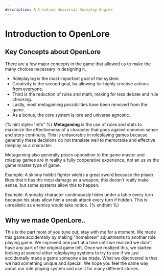 ```yaml
---
description: A Creative Universal Roleplay Engine
---
```


# Introduction to OpenLore

## Key Concepts about OpenLore

There are a few major concepts in the game that allowed us to make the many choices necessary in designing it.

* Roleplaying is the most important goal of the system.
* Creativity is the second goal, by allowing for highly creative actions from everyone.
* Third is the reduction of rules and math, making for less debate and rule checking.
* Lastly, most metagaming possibilities have been removed from the game.
* As a bonus, the core system is lore and universe agnostic.

{% hint style="info" %}
**Metagaming** is the use of rules and stats to maximize the effectiveness of a character that goes against common sense and story continuity. This is unfavorable in roleplaying games because generally these decisions do not translate well to memorable and effective roleplay as a character. 

Metagaming also generally poses opposition to the game master and roleplay games are in reality a fully cooperative experience, not an us vs the game master type of game.

Example: A skinny hobbit fighter wields a great sword because the player likes that it has the most damage as a weapon, this doesn't really make sense, but some systems allow this to happen. 

Example: A sneaky character continuously hides under a table every turn because his stats allow him a sneak attack every turn if hidden. This is unrealistic as enemies would take notice.
{% endhint %}

## Why we made OpenLore..

This is the part most of you tune out, stay with me for a moment. We made this game accidentally by making "homebrew" adjustments to another role playing game. We improved one part at a time until we realized we didn't have any part of the original game left. Once we realized this, we started looking at several other roleplaying systems to try to see if we just accidentally made a game someone else made. What we discovered is that we had something unique and special. We hope you feel the same way about our role playing system and use it for many different stories.

